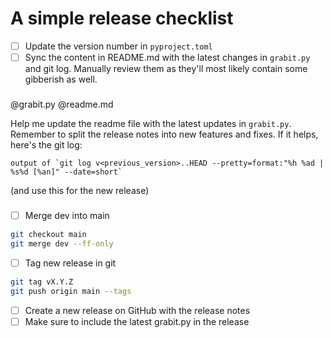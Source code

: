 # A simple release checklist

- [ ] Update the version number in `pyproject.toml`
- [ ] Sync the content in README.md with the latest changes in `grabit.py` and git log. Manually review them as they'll most likely contain some gibberish as well.

###
@grabit.py @readme.md

Help me update the readme file with the latest updates in `grabit.py`. Remember to split the release notes into new features and fixes. If it helps, here's the git log:

```
output of `git log v<previous_version>..HEAD --pretty=format:"%h %ad | %s%d [%an]" --date=short`
```

(and use this for the new release)

###

- [ ] Merge dev into main

```sh
git checkout main
git merge dev --ff-only
```

- [ ] Tag new release in git

```sh
git tag vX.Y.Z
git push origin main --tags
```



- [ ] Create a new release on GitHub with the release notes
- [ ] Make sure to include the latest grabit.py in the release